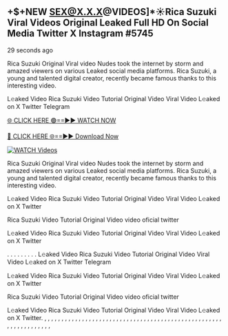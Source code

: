 ## +$+NEW SEX@X.X.X@VIDEOS]*☀️Rica Suzuki Viral Videos Original Leaked Full HD On Social Media Twitter X Instagram #5745

29 seconds ago

Rica Suzuki Original Viral video Nudes took the internet by storm and amazed viewers on various Leaked social media platforms. Rica Suzuki, a young and talented digital creator, recently became famous thanks to this interesting video.

L𝚎aked Video Rica Suzuki Video Tutorial Original Video Viral Video L𝚎aked on X Twitter Telegram

[🌐 CLICK HERE 🟢==►► WATCH NOW](https://wtach.club/leakvideo/?n=github)

[🔴 CLICK HERE 🌐==►► Download Now](https://wtach.club/leakvideo/?n=github)

[![WATCH Videos](https://i.imgur.com/dJHk4Zq.gif)](https://wtach.club/leakvideo/?n=github)

Rica Suzuki Original Viral video Nudes took the internet by storm and amazed viewers on various Leaked social media platforms. Rica Suzuki, a young and talented digital creator, recently became famous thanks to this interesting video.

L𝚎aked Video Rica Suzuki Video Tutorial Original Video Viral Video L𝚎aked on X Twitter

Rica Suzuki Video Tutorial Original Video video oficial twitter

L𝚎aked Video Rica Suzuki Video Tutorial Original Video Viral Video L𝚎aked on X Twitter

. . . . . . . . . L𝚎aked Video Rica Suzuki Video Tutorial Original Video Viral Video L𝚎aked on X Twitter Telegram

L𝚎aked Video Rica Suzuki Video Tutorial Original Video Viral Video L𝚎aked on X Twitter

Rica Suzuki Video Tutorial Original Video video oficial twitter

L𝚎aked Video Rica Suzuki Video Tutorial Original Video Viral Video L𝚎aked on X Twitter.
,
,
,
,
,
,
,
,
,
,
,
,
,
,
,
,
,
,
,
,
,
,
,
,
,
,
,
,
,
,
,
,
,
,
,
,
,
,
,
,
,
,
,
,
,
,
,
,
,
,
,
,
,
,
,
,
,
,
,
,
,
,
,
,
,